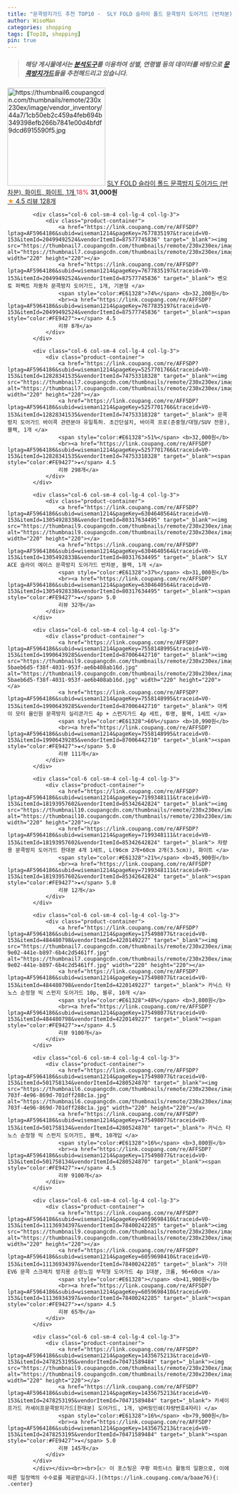 ```yaml
---
title: "문콕방지가드 추천 TOP10 -  SLY FOLD 슬라이 폴드 문콕방지 도어가드 (반차분), 화이트, 화이트, 1개 "
author: WiseMan
categories: shopping
tags: [Top10, shopping]
pin: true
---
```


> ##### 해당 게시물에서는 [**분석도구**](https://itemscout.io/)를 이용하여 **성별**, **연령별** 등의 데이터를 바탕으로 [**문콕방지가드**](https://link.coupang.com/a/baae76)들을 추천해드리고 있습니다.
<div class="container"><div class="row">
            <div class="col-6 col-sm-4 col-lg-4 col-lg-3">
                <div class="product-container">
                    <a href="https://link.coupang.com/re/AFFSDP?lptag=AF5964186&subid=wiseman1214&pageKey=5546389339&traceid=V0-153&itemId=8750641694&vendorItemId=76037596489" target="_blank"><img src="https://thumbnail6.coupangcdn.com/thumbnails/remote/230x230ex/image/vendor_inventory/44a7/1cb50eb2c459a4feb694b349398efb266b7841e00d4bfdf9dcd6915590f5.jpg" alt="https://thumbnail6.coupangcdn.com/thumbnails/remote/230x230ex/image/vendor_inventory/44a7/1cb50eb2c459a4feb694b349398efb266b7841e00d4bfdf9dcd6915590f5.jpg" width="220" height="220"></a>
                    <a href="https://link.coupang.com/re/AFFSDP?lptag=AF5964186&subid=wiseman1214&pageKey=5546389339&traceid=V0-153&itemId=8750641694&vendorItemId=76037596489" target="_blank"> SLY FOLD 슬라이 폴드 문콕방지 도어가드 (반차분), 화이트, 화이트, 1개 </a>
                    <span style="color:#E61328">18%</span> <b>31,000원</b>
                    <br><a href="https://link.coupang.com/re/AFFSDP?lptag=AF5964186&subid=wiseman1214&pageKey=5546389339&traceid=V0-153&itemId=8750641694&vendorItemId=76037596489" target="_blank"><span style="color:#FE9427">★</span> 4.5
                    리뷰 128개</a>
                </div>
            </div>
            
            <div class="col-6 col-sm-4 col-lg-4 col-lg-3">
                <div class="product-container">
                    <a href="https://link.coupang.com/re/AFFSDP?lptag=AF5964186&subid=wiseman1214&pageKey=7677835197&traceid=V0-153&itemId=20499492524&vendorItemId=87577745836" target="_blank"><img src="https://thumbnail7.coupangcdn.com/thumbnails/remote/230x230ex/image/vendor_inventory/c3a8/265fb57ba69328ae10c1b3a7859b07b9fd41d0fd4778a1cb3ab3743bf4cc.jpg" alt="https://thumbnail7.coupangcdn.com/thumbnails/remote/230x230ex/image/vendor_inventory/c3a8/265fb57ba69328ae10c1b3a7859b07b9fd41d0fd4778a1cb3ab3743bf4cc.jpg" width="220" height="220"></a>
                    <a href="https://link.coupang.com/re/AFFSDP?lptag=AF5964186&subid=wiseman1214&pageKey=7677835197&traceid=V0-153&itemId=20499492524&vendorItemId=87577745836" target="_blank"> 벤오토 퍼펙트 자동차 문콕방지 도어가드, 1개, 기본형 </a>
                    <span style="color:#E61328">74%</span> <b>32,200원</b>
                    <br><a href="https://link.coupang.com/re/AFFSDP?lptag=AF5964186&subid=wiseman1214&pageKey=7677835197&traceid=V0-153&itemId=20499492524&vendorItemId=87577745836" target="_blank"><span style="color:#FE9427">★</span> 4.5
                    리뷰 8개</a>
                </div>
            </div>
            
            <div class="col-6 col-sm-4 col-lg-4 col-lg-3">
                <div class="product-container">
                    <a href="https://link.coupang.com/re/AFFSDP?lptag=AF5964186&subid=wiseman1214&pageKey=5257701766&traceid=V0-153&itemId=12828341535&vendorItemId=74753318328" target="_blank"><img src="https://thumbnail7.coupangcdn.com/thumbnails/remote/230x230ex/image/vendor_inventory/d88d/ade6e8944064508394890097d7b09705c586cf44c8fc90eb36ef7d0f15cc.jpg" alt="https://thumbnail7.coupangcdn.com/thumbnails/remote/230x230ex/image/vendor_inventory/d88d/ade6e8944064508394890097d7b09705c586cf44c8fc90eb36ef7d0f15cc.jpg" width="220" height="220"></a>
                    <a href="https://link.coupang.com/re/AFFSDP?lptag=AF5964186&subid=wiseman1214&pageKey=5257701766&traceid=V0-153&itemId=12828341535&vendorItemId=74753318328" target="_blank"> 문콕방지 도어가드 바이콕 관련분야 유일특허. 초간단설치, 바이콕 프로(준중형/대형/SUV 전용), 블랙, 1개 </a>
                    <span style="color:#E61328">51%</span> <b>32,000원</b>
                    <br><a href="https://link.coupang.com/re/AFFSDP?lptag=AF5964186&subid=wiseman1214&pageKey=5257701766&traceid=V0-153&itemId=12828341535&vendorItemId=74753318328" target="_blank"><span style="color:#FE9427">★</span> 4.5
                    리뷰 298개</a>
                </div>
            </div>
            
            <div class="col-6 col-sm-4 col-lg-4 col-lg-3">
                <div class="product-container">
                    <a href="https://link.coupang.com/re/AFFSDP?lptag=AF5964186&subid=wiseman1214&pageKey=6304640564&traceid=V0-153&itemId=13054928338&vendorItemId=80317634495" target="_blank"><img src="https://thumbnail9.coupangcdn.com/thumbnails/remote/230x230ex/image/vendor_inventory/7f7a/80250cd1e8c2b10b35581d22d43894a8fbc5a964efcb164dde75598b59b0.jpg" alt="https://thumbnail9.coupangcdn.com/thumbnails/remote/230x230ex/image/vendor_inventory/7f7a/80250cd1e8c2b10b35581d22d43894a8fbc5a964efcb164dde75598b59b0.jpg" width="220" height="220"></a>
                    <a href="https://link.coupang.com/re/AFFSDP?lptag=AF5964186&subid=wiseman1214&pageKey=6304640564&traceid=V0-153&itemId=13054928338&vendorItemId=80317634495" target="_blank"> SLY ACE 슬라이 에이스 문콕방지 도어가드 반차분, 블랙, 1개 </a>
                    <span style="color:#E61328">37%</span> <b>31,000원</b>
                    <br><a href="https://link.coupang.com/re/AFFSDP?lptag=AF5964186&subid=wiseman1214&pageKey=6304640564&traceid=V0-153&itemId=13054928338&vendorItemId=80317634495" target="_blank"><span style="color:#FE9427">★</span> 5.0
                    리뷰 32개</a>
                </div>
            </div>
            
            <div class="col-6 col-sm-4 col-lg-4 col-lg-3">
                <div class="product-container">
                    <a href="https://link.coupang.com/re/AFFSDP?lptag=AF5964186&subid=wiseman1214&pageKey=7558148995&traceid=V0-153&itemId=19906439285&vendorItemId=87006442710" target="_blank"><img src="https://thumbnail9.coupangcdn.com/thumbnails/remote/230x230ex/image/retail/images/648991993739326-5baeb6d5-f38f-4031-953f-ae6b408ab16d.jpg" alt="https://thumbnail9.coupangcdn.com/thumbnails/remote/230x230ex/image/retail/images/648991993739326-5baeb6d5-f38f-4031-953f-ae6b408ab16d.jpg" width="220" height="220"></a>
                    <a href="https://link.coupang.com/re/AFFSDP?lptag=AF5964186&subid=wiseman1214&pageKey=7558148995&traceid=V0-153&itemId=19906439285&vendorItemId=87006442710" target="_blank"> 아케이 모터 올인원 문콕방지 실리콘가드 4p + 스펀지가드 4p 세트, 투명, 블랙, 1세트 </a>
                    <span style="color:#E61328">66%</span> <b>10,990원</b>
                    <br><a href="https://link.coupang.com/re/AFFSDP?lptag=AF5964186&subid=wiseman1214&pageKey=7558148995&traceid=V0-153&itemId=19906439285&vendorItemId=87006442710" target="_blank"><span style="color:#FE9427">★</span> 5.0
                    리뷰 111개</a>
                </div>
            </div>
            
            <div class="col-6 col-sm-4 col-lg-4 col-lg-3">
                <div class="product-container">
                    <a href="https://link.coupang.com/re/AFFSDP?lptag=AF5964186&subid=wiseman1214&pageKey=7199348111&traceid=V0-153&itemId=18193957602&vendorItemId=85342642824" target="_blank"><img src="https://thumbnail10.coupangcdn.com/thumbnails/remote/230x230ex/image/vendor_inventory/22de/0e9808b95870d59ce22f86fbb6e2f4816edbd1f5de5784df2f2a4c75244c.jpg" alt="https://thumbnail10.coupangcdn.com/thumbnails/remote/230x230ex/image/vendor_inventory/22de/0e9808b95870d59ce22f86fbb6e2f4816edbd1f5de5784df2f2a4c75244c.jpg" width="220" height="220"></a>
                    <a href="https://link.coupang.com/re/AFFSDP?lptag=AF5964186&subid=wiseman1214&pageKey=7199348111&traceid=V0-153&itemId=18193957602&vendorItemId=85342642824" target="_blank"> 차량용 문콕방지 도어가드 한대분 4개 1세트, L(96cm 2개+60cm 2개(3.5cm)), 화이트 </a>
                    <span style="color:#E61328">21%</span> <b>45,900원</b>
                    <br><a href="https://link.coupang.com/re/AFFSDP?lptag=AF5964186&subid=wiseman1214&pageKey=7199348111&traceid=V0-153&itemId=18193957602&vendorItemId=85342642824" target="_blank"><span style="color:#FE9427">★</span> 5.0
                    리뷰 12개</a>
                </div>
            </div>
            
            <div class="col-6 col-sm-4 col-lg-4 col-lg-3">
                <div class="product-container">
                    <a href="https://link.coupang.com/re/AFFSDP?lptag=AF5964186&subid=wiseman1214&pageKey=175498077&traceid=V0-153&itemId=484480798&vendorItemId=4220149227" target="_blank"><img src="https://thumbnail7.coupangcdn.com/thumbnails/remote/230x230ex/image/retail/images/2018/12/19/16/0/a6c177c4-9e02-441e-b897-6b4c2d5461ff.jpg" alt="https://thumbnail7.coupangcdn.com/thumbnails/remote/230x230ex/image/retail/images/2018/12/19/16/0/a6c177c4-9e02-441e-b897-6b4c2d5461ff.jpg" width="220" height="220"></a>
                    <a href="https://link.coupang.com/re/AFFSDP?lptag=AF5964186&subid=wiseman1214&pageKey=175498077&traceid=V0-153&itemId=484480798&vendorItemId=4220149227" target="_blank"> 카닉스 타노스 순정형 빅 스펀지 도어가드 10p, 블루, 10개 </a>
                    <span style="color:#E61328">48%</span> <b>3,800원</b>
                    <br><a href="https://link.coupang.com/re/AFFSDP?lptag=AF5964186&subid=wiseman1214&pageKey=175498077&traceid=V0-153&itemId=484480798&vendorItemId=4220149227" target="_blank"><span style="color:#FE9427">★</span> 4.5
                    리뷰 9100개</a>
                </div>
            </div>
            
            <div class="col-6 col-sm-4 col-lg-4 col-lg-3">
                <div class="product-container">
                    <a href="https://link.coupang.com/re/AFFSDP?lptag=AF5964186&subid=wiseman1214&pageKey=175498077&traceid=V0-153&itemId=501758134&vendorItemId=4280524870" target="_blank"><img src="https://thumbnail6.coupangcdn.com/thumbnails/remote/230x230ex/image/retail/images/2019/01/09/17/7/4e863ad7-703f-4e96-869d-701dff288c1a.jpg" alt="https://thumbnail6.coupangcdn.com/thumbnails/remote/230x230ex/image/retail/images/2019/01/09/17/7/4e863ad7-703f-4e96-869d-701dff288c1a.jpg" width="220" height="220"></a>
                    <a href="https://link.coupang.com/re/AFFSDP?lptag=AF5964186&subid=wiseman1214&pageKey=175498077&traceid=V0-153&itemId=501758134&vendorItemId=4280524870" target="_blank"> 카닉스 타노스 순정형 빅 스펀지 도어가드, 블랙, 10개입 </a>
                    <span style="color:#E61328">16%</span> <b>3,800원</b>
                    <br><a href="https://link.coupang.com/re/AFFSDP?lptag=AF5964186&subid=wiseman1214&pageKey=175498077&traceid=V0-153&itemId=501758134&vendorItemId=4280524870" target="_blank"><span style="color:#FE9427">★</span> 4.5
                    리뷰 9100개</a>
                </div>
            </div>
            
            <div class="col-6 col-sm-4 col-lg-4 col-lg-3">
                <div class="product-container">
                    <a href="https://link.coupang.com/re/AFFSDP?lptag=AF5964186&subid=wiseman1214&pageKey=6059698410&traceid=V0-153&itemId=11136934397&vendorItemId=78400242285" target="_blank"><img src="https://thumbnail9.coupangcdn.com/thumbnails/remote/230x230ex/image/vendor_inventory/b405/cc06dc4f02ada4e38abeac49b253a3087e543b64d98d0fbbc7eea8509306.jpg" alt="https://thumbnail9.coupangcdn.com/thumbnails/remote/230x230ex/image/vendor_inventory/b405/cc06dc4f02ada4e38abeac49b253a3087e543b64d98d0fbbc7eea8509306.jpg" width="220" height="220"></a>
                    <a href="https://link.coupang.com/re/AFFSDP?lptag=AF5964186&subid=wiseman1214&pageKey=6059698410&traceid=V0-153&itemId=11136934397&vendorItemId=78400242285" target="_blank"> 기아 EV6 문콕 스크래치 방지용 순정느낌 부착형 도어가드 4p 1대분, 크롬, 96+60cm </a>
                    <span style="color:#E61328"></span> <b>41,900원</b>
                    <br><a href="https://link.coupang.com/re/AFFSDP?lptag=AF5964186&subid=wiseman1214&pageKey=6059698410&traceid=V0-153&itemId=11136934397&vendorItemId=78400242285" target="_blank"><span style="color:#FE9427">★</span> 4.5
                    리뷰 65개</a>
                </div>
            </div>
            
            <div class="col-6 col-sm-4 col-lg-4 col-lg-3">
                <div class="product-container">
                    <a href="https://link.coupang.com/re/AFFSDP?lptag=AF5964186&subid=wiseman1214&pageKey=1435675213&traceid=V0-153&itemId=2478253195&vendorItemId=70471589484" target="_blank"><img src="https://thumbnail9.coupangcdn.com/thumbnails/remote/230x230ex/image/vendor_inventory/38b4/75c91010dd9569957447e51330fd136a2714cbbe256675f0c58cf02bd252.jpg" alt="https://thumbnail9.coupangcdn.com/thumbnails/remote/230x230ex/image/vendor_inventory/38b4/75c91010dd9569957447e51330fd136a2714cbbe256675f0c58cf02bd252.jpg" width="220" height="220"></a>
                    <a href="https://link.coupang.com/re/AFFSDP?lptag=AF5964186&subid=wiseman1214&pageKey=1435675213&traceid=V0-153&itemId=2478253195&vendorItemId=70471589484" target="_blank"> 카세이프가드 카세이프문콕방지가드[한대분] 도어가드, 1개, 넘버링인쇄(차량번호4자리) </a>
                    <span style="color:#E61328">16%</span> <b>79,900원</b>
                    <br><a href="https://link.coupang.com/re/AFFSDP?lptag=AF5964186&subid=wiseman1214&pageKey=1435675213&traceid=V0-153&itemId=2478253195&vendorItemId=70471589484" target="_blank"><span style="color:#FE9427">★</span> 5.0
                    리뷰 145개</a>
                </div>
            </div>
            </div></div><br><br>[👉 이 포스팅은 쿠팡 파트너스 활동의 일환으로, 이에 따른 일정액의 수수료를 제공받습니다.](https://link.coupang.com/a/baae76){: .center}